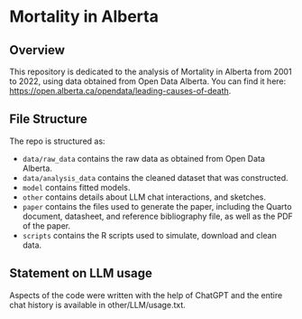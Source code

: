 # Mortality in Alberta

## Overview

This repository is dedicated to the analysis of Mortality in Alberta from 2001 to 2022, using data obtained from Open Data Alberta. You can find it here: https://open.alberta.ca/opendata/leading-causes-of-death.


## File Structure

The repo is structured as:

-   `data/raw_data` contains the raw data as obtained from Open Data Alberta.
-   `data/analysis_data` contains the cleaned dataset that was constructed.
-   `model` contains fitted models. 
-   `other` contains details about LLM chat interactions, and sketches.
-   `paper` contains the files used to generate the paper, including the Quarto document, datasheet, and reference bibliography file, as well as the PDF of the paper. 
-   `scripts` contains the R scripts used to simulate, download and clean data.


## Statement on LLM usage

Aspects of the code were written with the help of ChatGPT and the entire chat history is available in other/LLM/usage.txt.
